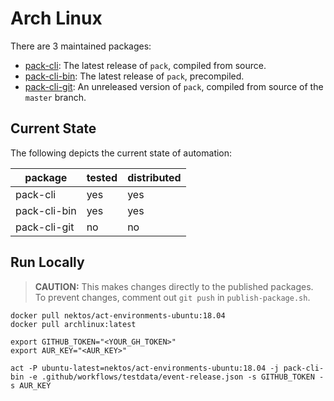 # Arch Linux

There are 3 maintained packages:

- [pack-cli](https://aur.archlinux.org/packages/pack-cli/): The latest release of `pack`, compiled from source.
- [pack-cli-bin](https://aur.archlinux.org/packages/pack-cli-bin/): The latest release of `pack`, precompiled.
- [pack-cli-git](https://aur.archlinux.org/packages/pack-cli-git/): An unreleased version of `pack`, compiled from source of the `master` branch.


## Current State

The following depicts the current state of automation:

| package      | tested | distributed |
| ---          | ---    | ---         |
| pack-cli     | yes    | yes         |
| pack-cli-bin | yes    | yes         |
| pack-cli-git | no     | no          |


## Run Locally

> **CAUTION:** This makes changes directly to the published packages. To prevent changes, comment out `git push` in `publish-package.sh`.

```shell script
docker pull nektos/act-environments-ubuntu:18.04
docker pull archlinux:latest

export GITHUB_TOKEN="<YOUR_GH_TOKEN>"
export AUR_KEY="<AUR_KEY>"

act -P ubuntu-latest=nektos/act-environments-ubuntu:18.04 -j pack-cli-bin -e .github/workflows/testdata/event-release.json -s GITHUB_TOKEN -s AUR_KEY
```